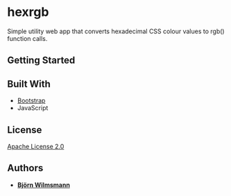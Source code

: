 # hexrgb
Simple utility web app that converts hexadecimal CSS colour values to rgb() function calls.

## Getting Started

## Built With

* [Bootstrap](https://getbootstrap.com)
* JavaScript

## License

[Apache License 2.0](https://www.apache.org/licenses/LICENSE-2.0)

## Authors

* **[Björn Wilmsmann](https://bjoernkw.com)**
